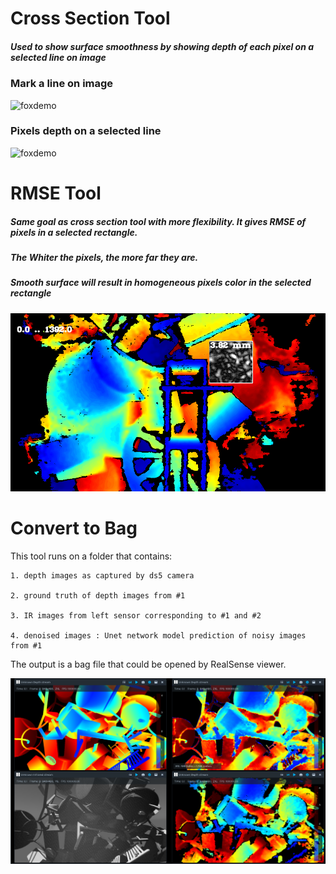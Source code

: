 # Cross Section Tool

##### Used to show surface smoothness by showing depth of each pixel on a selected line on image


### Mark a line on image
![foxdemo](https://github.com/nohayassin/RealSense-ML/blob/master/cross_section_img.PNG)


### Pixels depth on a selected line
![foxdemo](https://github.com/nohayassin/RealSense-ML/blob/master/cross_section_fig.PNG)


# RMSE Tool
##### Same goal as cross section tool with more flexibility. It gives RMSE of pixels in a selected rectangle.
##### The Whiter the pixels, the more far they are. 
##### Smooth surface will result in homogeneous pixels color in the selected rectangle
![foxdemo](../images/rmse.PNG)

# Convert to Bag
This tool runs on a folder that contains:

	1. depth images as captured by ds5 camera
	
	2. ground truth of depth images from #1
	
	3. IR images from left sensor corresponding to #1 and #2
	
	4. denoised images : Unet network model prediction of noisy images from #1
	
The output is a bag file that could be opened by RealSense viewer.

![foxdemo](../images/conver_to_bag.PNG)

